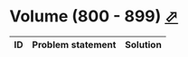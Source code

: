 # Volume (800 - 899) [⬀](http://acm.sgu.ru/olimp/problemset.php?contest=0&volume=8)

| ID | Problem statement | Solution |
|----|-------------------|----------|

